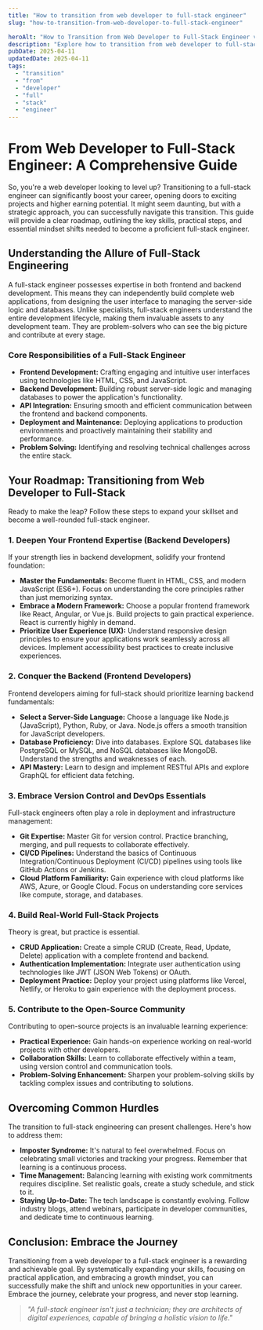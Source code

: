 ```yaml
---
title: "How to transition from web developer to full-stack engineer"
slug: "how-to-transition-from-web-developer-to-full-stack-engineer"

heroAlt: "How to Transition from Web Developer to Full-Stack Engineer visual cover image"
description: "Explore how to transition from web developer to full-stack engineer in this detailed guide, offering insights, strategies, and practical tips to enhance your understanding and application of the topic."
pubDate: 2025-04-11
updatedDate: 2025-04-11
tags:
  - "transition"
  - "from"
  - "developer"
  - "full"
  - "stack"
  - "engineer"
---
```


# From Web Developer to Full-Stack Engineer: A Comprehensive Guide

So, you're a web developer looking to level up? Transitioning to a full-stack engineer can significantly boost your career, opening doors to exciting projects and higher earning potential. It might seem daunting, but with a strategic approach, you can successfully navigate this transition. This guide will provide a clear roadmap, outlining the key skills, practical steps, and essential mindset shifts needed to become a proficient full-stack engineer.

## Understanding the Allure of Full-Stack Engineering

A full-stack engineer possesses expertise in both frontend and backend development. This means they can independently build complete web applications, from designing the user interface to managing the server-side logic and databases. Unlike specialists, full-stack engineers understand the entire development lifecycle, making them invaluable assets to any development team. They are problem-solvers who can see the big picture and contribute at every stage.

### Core Responsibilities of a Full-Stack Engineer

- **Frontend Development:** Crafting engaging and intuitive user interfaces using technologies like HTML, CSS, and JavaScript.
- **Backend Development:** Building robust server-side logic and managing databases to power the application's functionality.
- **API Integration:** Ensuring smooth and efficient communication between the frontend and backend components.
- **Deployment and Maintenance:** Deploying applications to production environments and proactively maintaining their stability and performance.
- **Problem Solving:** Identifying and resolving technical challenges across the entire stack.

## Your Roadmap: Transitioning from Web Developer to Full-Stack

Ready to make the leap? Follow these steps to expand your skillset and become a well-rounded full-stack engineer.

### 1. Deepen Your Frontend Expertise (Backend Developers)

If your strength lies in backend development, solidify your frontend foundation:

- **Master the Fundamentals:** Become fluent in HTML, CSS, and modern JavaScript (ES6+). Focus on understanding the core principles rather than just memorizing syntax.
- **Embrace a Modern Framework:** Choose a popular frontend framework like React, Angular, or Vue.js. Build projects to gain practical experience. React is currently highly in demand.
- **Prioritize User Experience (UX):** Understand responsive design principles to ensure your applications work seamlessly across all devices. Implement accessibility best practices to create inclusive experiences.

### 2. Conquer the Backend (Frontend Developers)

Frontend developers aiming for full-stack should prioritize learning backend fundamentals:

- **Select a Server-Side Language:** Choose a language like Node.js (JavaScript), Python, Ruby, or Java. Node.js offers a smooth transition for JavaScript developers.
- **Database Proficiency:** Dive into databases. Explore SQL databases like PostgreSQL or MySQL, and NoSQL databases like MongoDB. Understand the strengths and weaknesses of each.
- **API Mastery:** Learn to design and implement RESTful APIs and explore GraphQL for efficient data fetching.

### 3. Embrace Version Control and DevOps Essentials

Full-stack engineers often play a role in deployment and infrastructure management:

- **Git Expertise:** Master Git for version control. Practice branching, merging, and pull requests to collaborate effectively.
- **CI/CD Pipelines:** Understand the basics of Continuous Integration/Continuous Deployment (CI/CD) pipelines using tools like GitHub Actions or Jenkins.
- **Cloud Platform Familiarity:** Gain experience with cloud platforms like AWS, Azure, or Google Cloud. Focus on understanding core services like compute, storage, and databases.

### 4. Build Real-World Full-Stack Projects

Theory is great, but practice is essential.

- **CRUD Application:** Create a simple CRUD (Create, Read, Update, Delete) application with a complete frontend and backend.
- **Authentication Implementation:** Integrate user authentication using technologies like JWT (JSON Web Tokens) or OAuth.
- **Deployment Practice:** Deploy your project using platforms like Vercel, Netlify, or Heroku to gain experience with the deployment process.

### 5. Contribute to the Open-Source Community

Contributing to open-source projects is an invaluable learning experience:

- **Practical Experience:** Gain hands-on experience working on real-world projects with other developers.
- **Collaboration Skills:** Learn to collaborate effectively within a team, using version control and communication tools.
- **Problem-Solving Enhancement:** Sharpen your problem-solving skills by tackling complex issues and contributing to solutions.

## Overcoming Common Hurdles

The transition to full-stack engineering can present challenges. Here's how to address them:

- **Imposter Syndrome:** It's natural to feel overwhelmed. Focus on celebrating small victories and tracking your progress. Remember that learning is a continuous process.
- **Time Management:** Balancing learning with existing work commitments requires discipline. Set realistic goals, create a study schedule, and stick to it.
- **Staying Up-to-Date:** The tech landscape is constantly evolving. Follow industry blogs, attend webinars, participate in developer communities, and dedicate time to continuous learning.

## Conclusion: Embrace the Journey

Transitioning from a web developer to a full-stack engineer is a rewarding and achievable goal. By systematically expanding your skills, focusing on practical application, and embracing a growth mindset, you can successfully make the shift and unlock new opportunities in your career. Embrace the journey, celebrate your progress, and never stop learning.

> _"A full-stack engineer isn't just a technician; they are architects of digital experiences, capable of bringing a holistic vision to life."_
